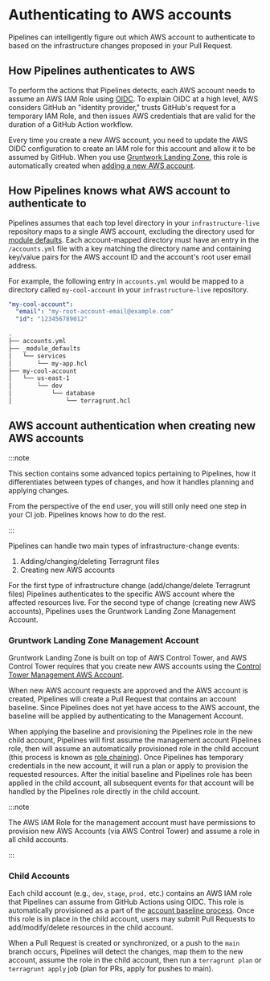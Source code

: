 # Authenticating to AWS accounts

Pipelines can intelligently figure out which AWS account to authenticate to based on the infrastructure changes proposed in your Pull Request.

## How Pipelines authenticates to AWS

To perform the actions that Pipelines detects, each AWS account needs to assume an AWS IAM Role using [OIDC](https://docs.github.com/en/actions/deployment/security-hardening-your-deployments/configuring-openid-connect-in-amazon-web-services). To explain OIDC at a high level, AWS considers GitHub an "identity provider," trusts GitHub's request for a temporary IAM Role, and then issues AWS credentials that are valid for the duration of a GitHub Action workflow.

Every time you create a new AWS account, you need to update the AWS OIDC configuration to create an IAM role for this account and allow it to be assumed by GitHub. When you use [Gruntwork Landing Zone](../landing-zone), this role is automatically created when [adding a new AWS account](../landing-zone/add-aws-account.md).

## How Pipelines knows what AWS account to authenticate to

Pipelines assumes that each top level directory in your `infrastructure-live` repository maps to a single AWS account, excluding the directory used for [module defaults](../iac-foundations/module_defaults). Each account-mapped directory must have an entry in the `/accounts.yml` file with a key matching the directory name and containing key/value pairs for the AWS account ID and the account's root user email address.

For example, the following entry in `accounts.yml` would be mapped to a directory called `my-cool-account` in your `infrastructure-live` repository.

```yml title=accounts.yml
"my-cool-account":
  "email": "my-root-account-email@example.com"
  "id": "123456789012"
```

```bash title="Infrastructure Live"
.
├── accounts.yml
├── _module_defaults
│   └── services
│       └── my-app.hcl
├── my-cool-account
│   └── us-east-1
│       └── dev
│           └── database
│               └── terragrunt.hcl
```

## AWS account authentication when creating new AWS accounts

:::note

This section contains some advanced topics pertaining to Pipelines, how it differentiates between types of changes, and how it handles planning and applying changes.

From the perspective of the end user, you will still only need one step in your CI job. Pipelines knows how to do the rest.

:::

Pipelines can handle two main types of infrastructure-change events:

1. Adding/changing/deleting Terragrunt files
2. Creating new AWS accounts

For the first type of infrastructure change (add/change/delete Terragrunt files) Pipelines authenticates to the specific AWS account where the affected resources live. For the second type of change (creating new AWS accounts), Pipelines uses the Gruntwork Landing Zone Management Account.

### Gruntwork Landing Zone Management Account

Gruntwork Landing Zone is built on top of AWS Control Tower, and AWS Control Tower requires that you create new AWS accounts using the [Control Tower Management AWS Account](https://docs.aws.amazon.com/controltower/latest/userguide/how-control-tower-works.html#what-is-mgmt).

When new AWS account requests are approved and the AWS account is created, Pipelines will create a Pull Request that contains an account baseline. Since Pipelines does not yet have access to the AWS account, the baseline will be applied by authenticating to the Management Account.

When applying the baseline and provisioning the Pipelines role in the new child account, Pipelines will first assume the management account Pipelines role, then will assume an automatically provisioned role in the child account (this process is known as [role chaining](https://docs.aws.amazon.com/IAM/latest/UserGuide/id_roles_terms-and-concepts.html)). Once Pipelines has temporary credentials in the new account, it will run a plan or apply to provision the requested resources. After the initial baseline and Pipelines role has been applied in the child account, all subsequent events for that account will be handled by the Pipelines role directly in the child account.

:::note

The AWS IAM Role for the management account must have permissions to provision new AWS Accounts (via AWS Control Tower) and assume a role in all child accounts.

:::

### Child Accounts

Each child account (e.g., `dev`, `stage`, `prod,` etc.) contains an AWS IAM role that Pipelines can assume from GitHub Actions using OIDC. This role is automatically provisioned as a part of the [account baseline process](../landing-zone/add-aws-account). Once this role is in place in the child account, users may submit Pull Requests to add/modify/delete resources in the child account.

When a Pull Request is created or synchronized, or a push to the `main` branch occurs, Pipelines will detect the changes, map them to the new account, assume the role in the child account, then run a `terragrunt plan` or `terragrunt apply` job (plan for PRs, apply for pushes to main).

